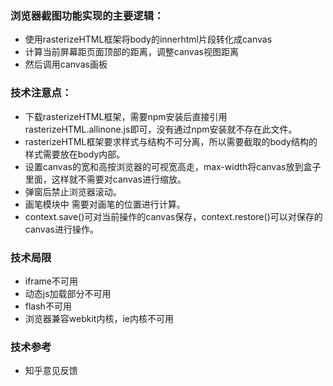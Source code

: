 ### 浏览器截图功能实现的主要逻辑： ### 


- 使用rasterizeHTML框架将body的innerhtml片段转化成canvas
- 计算当前屏幕距页面顶部的距离，调整canvas视图距离
- 然后调用canvas画板

### 技术注意点： ###

- 下载rasterizeHTML框架，需要npm安装后直接引用rasterizeHTML.allinone.js即可，没有通过npm安装就不存在此文件。
- rasterizeHTML框架要求样式与结构不可分离，所以需要截取的body结构的样式需要放在body内部。
- 设置canvas的宽和高按浏览器的可视宽高走，max-width将canvas放到盒子里面，这样就不需要对canvas进行缩放。
- 弹窗后禁止浏览器滚动。
- 画笔模块中 需要对画笔的位置进行计算。
- context.save()可对当前操作的canvas保存，context.restore()可以对保存的canvas进行操作。

### 技术局限 ###
- iframe不可用
- 动态js加载部分不可用
- flash不可用
- 浏览器兼容webkit内核，ie内核不可用


### 技术参考 ###
- 知乎意见反馈





 